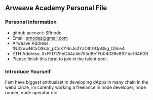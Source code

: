 ## Arweave Academy Personal File

### Personal information

- github account: SRnode
- Email: srnodez@gmail.com
- Arweave Address: fN32uwNCkO9kzr_pCoKYRnJo3YJOlfr0OpQkg_D9ce4
- ETH Address: 0xFFD17FeC44c4e755d8e1Fb04039e8f01bc16460B
- Please finish this [form](https://docs.google.com/forms/d/e/1FAIpQLSfWA5fIIcBgmRppm3jNz5vmf9Mai_QMVil-2pO4r7YKn_Zhtw/viewform?usp=sf_link) to join in the talent pool.

### Introduce Yourself
 i'am have biggest enthusiast in developing dApps in many chain in the web3 circle, im curently working a freelance in node developer, node runner, node operator etc
